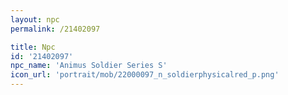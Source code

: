 ```yaml
---
layout: npc
permalink: /21402097

title: Npc
id: '21402097'
npc_name: 'Animus Soldier Series S'
icon_url: 'portrait/mob/22000097_n_soldierphysicalred_p.png'
---
```

